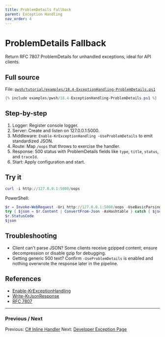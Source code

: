 ```yaml
---
title: ProblemDetails Fallback
parent: Exception Handling
nav_order: 4
---
```


# ProblemDetails Fallback

Return RFC 7807 ProblemDetails for unhandled exceptions, ideal for API clients.

## Full source

File: [`pwsh/tutorial/examples/18.4-ExceptionHandling-ProblemDetails.ps1`][18.4-ExceptionHandling-ProblemDetails.ps1]

```powershell
{% include examples/pwsh/18.4-ExceptionHandling-ProblemDetails.ps1 %}
```

## Step-by-step

1. Logger: Register console logger.
2. Server: Create and listen on 127.0.0.1:5000.
3. Middleware: `Enable-KrExceptionHandling -UseProblemDetails` to emit standardized JSON.
4. Route: Map `/oops` that throws to exercise the handler.
5. Response: 500 status with ProblemDetails fields like `type`, `title`, `status`, and `traceId`.
6. Start: Apply configuration and start.

## Try it

```powershell
curl -i http://127.0.0.1:5000/oops
```

PowerShell:

```powershell
$r = Invoke-WebRequest -Uri http://127.0.0.1:5000/oops -UseBasicParsing -SkipHttpErrorCheck
try { $json = $r.Content | ConvertFrom-Json -AsHashtable } catch { $json = $null }
$r.StatusCode
$json
```

## Troubleshooting

- Client can't parse JSON? Some clients receive gzipped content; ensure decompression or disable gzip for debugging.
- Getting generic 500 text? Confirm `-UseProblemDetails` is enabled and nothing overwrote the response later in the pipeline.

## References

- [Enable-KrExceptionHandling][Enable-KrExceptionHandling]
- [Write-KrJsonResponse][Write-KrJsonResponse]
- [RFC 7807][RFC 7807]

---

### Previous / Next

Previous: [C# Inline Handler](./3.CSharp-Inline.md)
Next: [Developer Exception Page](./5.Developer-Exception-Page.md)

[18.4-ExceptionHandling-ProblemDetails.ps1]: /pwsh/tutorial/examples/18.4-ExceptionHandling-ProblemDetails.ps1
[Enable-KrExceptionHandling]: /pwsh/cmdlets/Enable-KrExceptionHandling
[Write-KrJsonResponse]: /pwsh/cmdlets/Write-KrJsonResponse
[RFC 7807]: https://datatracker.ietf.org/doc/html/rfc7807
